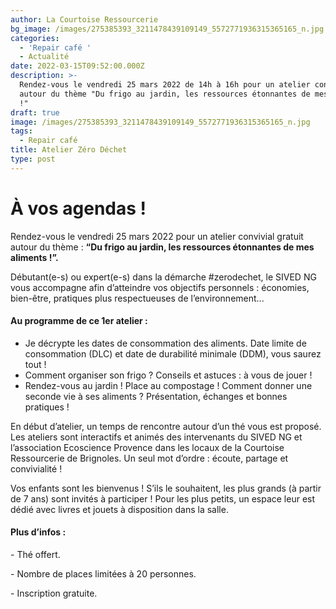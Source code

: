 ```yaml
---
author: La Courtoise Ressourcerie
bg_image: /images/275385393_3211478439109149_5572771936315365165_n.jpg
categories:
  - 'Repair café '
  - Actualité
date: 2022-03-15T09:52:00.000Z
description: >-
  Rendez-vous le vendredi 25 mars 2022 de 14h à 16h pour un atelier convivial
  autour du thème "Du frigo au jardin, les ressources étonnantes de mes aliments
  !"
draft: true
image: /images/275385393_3211478439109149_5572771936315365165_n.jpg
tags:
  - Repair café
title: Atelier Zéro Déchet
type: post
---
```


# **À vos agendas !**

Rendez-vous le vendredi 25 mars 2022 pour un atelier convivial gratuit autour du thème : **“Du frigo au jardin, les ressources étonnantes de mes aliments !”.**

Débutant(e-s) ou expert(e-s) dans la démarche #zerodechet, le SIVED NG vous accompagne afin d’atteindre vos objectifs personnels : économies, bien-être, pratiques plus respectueuses de l’environnement...

#### Au programme de ce 1er atelier :

* Je décrypte les dates de consommation des aliments. Date limite de consommation (DLC) et date de durabilité minimale (DDM), vous saurez tout !
* Comment organiser son frigo ? Conseils et astuces : à vous de jouer !
* Rendez-vous au jardin ! Place au compostage ! Comment donner une seconde vie à ses aliments ? Présentation, échanges et bonnes pratiques !

En début d’atelier, un temps de rencontre autour d’un thé vous est proposé. Les ateliers sont interactifs et animés des intervenants du SIVED NG et l’association Ecoscience Provence dans les locaux de la Courtoise Ressourcerie de Brignoles. Un seul mot d’ordre : écoute, partage et convivialité !

Vos enfants sont les bienvenus ! S’ils le souhaitent, les plus grands (à partir de 7 ans) sont invités à participer ! Pour les plus petits, un espace leur est dédié avec livres et jouets à disposition dans la salle.

#### Plus d’infos :

\- Thé offert.

\- Nombre de places limitées à 20 personnes.

\- Inscription gratuite.
